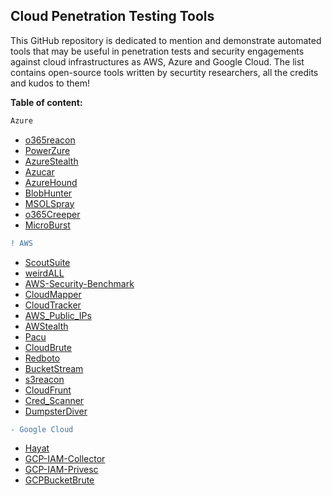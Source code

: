 ## Cloud Penetration Testing Tools

This GitHub repository is dedicated to mention and demonstrate automated tools that may be useful in penetration tests and security engagements against cloud infrastructures as AWS, Azure and Google Cloud.
The list contains open-source tools written by securtity researchers, all the credits and kudos to them! 

**Table of content:**

```css
Azure
```
* [o365reacon](./Azure/o365reacon.md)
* [PowerZure](./Azure/PowerZure.md)
* [AzureStealth](./Azure/AzureStealth.md)
* [Azucar](./Azure/Azucar.md)
* [AzureHound](./Azure/AzureHound.md)
* [BlobHunter](./Azure/BlobHunter.md)
* [MSOLSpray](./Azure/MSOLSpray.md)
* [o365Creeper](./Azure/o365creeper.md)
* [MicroBurst](./Azure/MicroBurst.md)

```diff
! AWS
```
* [ScoutSuite](./AWS/ScoutSuite.md)
* [weirdALL](./AWS/weirdALL.md)
* [AWS-Security-Benchmark](./AWS/AWS-Security-Benchmark.md)
* [CloudMapper](./AWS/CloudMapper.md)
* [CloudTracker](./AWS/CloudTracker.md)
* [AWS_Public_IPs](./AWS/AWS_Public_IPs.md)
* [AWStealth](./AWS/AWStealth.md)
* [Pacu](./AWS/Pacu.md)
* [CloudBrute](./AWS/CloudBrute.md)
* [Redboto](./AWS/Redboto.md)
* [BucketStream](./AWS/BucketStream.md)
* [s3reacon](./AWS/s3reacon.md)
* [CloudFrunt](./AWS/CloudFrunt.md)
* [Cred_Scanner](./AWS/Cred_Scanner.md)
* [DumpsterDiver](./AWS/DumpsterDiver.md)
    
```diff
- Google Cloud
```
* [Hayat](./Google_Cloud/Hayat.md)
* [GCP-IAM-Collector](./Google_Cloud/GCP-IAM-Collector.md) 
* [GCP-IAM-Privesc](./Google_Cloud/GCP-IAM-Privesc.md)
* [GCPBucketBrute](./Google_Cloud/GCPBucketBrute.md")
